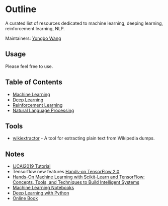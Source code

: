 # Outline

A curated list of resources dedicated to machine learning, deeping learning, reinforcement learning, NLP.

Maintainers: [Yongbo Wang](https://github.com/yongbowin)


## Usage
Please feel free to use.

## Table of Contents

 - [Machine Learning](https://github.com/yongbowin/AI-Tutorials/blob/master/machine_learning.md)
 - [Deep Learning](https://github.com/yongbowin/AI-Tutorials/blob/master/deeping_learning.md)
 - [Reinforcement Learning](https://github.com/yongbowin/AI-Tutorials/blob/master/reinforcement_learning.md)
 - [Natural Language Processing](https://github.com/yongbowin/AI-Tutorials/blob/master/NLP.md)

## Tools

 - [wikiextractor](https://github.com/attardi/wikiextractor) - A tool for extracting plain text from Wikipedia dumps.

## Notes

* [IJCAI2019 Tutorial](https://www.ijcai19.org/tutorials.html)
* Tensorflow new features [Hands-on TensorFlow 2.0](https://storage.googleapis.com/applied-dl/SciPy_Tokyo.pdf)
* [Hands-On Machine Learning with Scikit-Learn and TensorFlow: Concepts, Tools, and Techniques to Build Intelligent Systems](http://index-of.es/Varios-2/Hands%20on%20Machine%20Learning%20with%20Scikit%20Learn%20and%20Tensorflow.pdf)
* [Machine Learning Notebooks](https://github.com/ageron/handson-ml)
* [Deep Learning with Python](https://livebook.manning.com/book/deep-learning-with-python/list-of-figures/)
* [Online Book](https://livebook.manning.com/)
